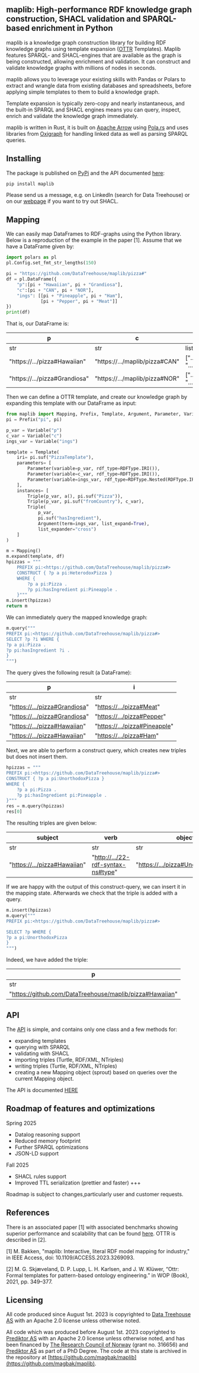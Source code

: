 ## maplib: High-performance RDF knowledge graph construction, SHACL validation and SPARQL-based enrichment in Python
maplib is a knowledge graph construction library for building RDF knowledge graphs using template expansion ([OTTR](https://ottr.xyz/) Templates). Maplib features SPARQL- and SHACL-engines that are available as the graph is being constructed, allowing enrichment and validation. It can construct and validate knowledge graphs with millions of nodes in seconds.

maplib allows you to leverage your existing skills with Pandas or Polars to extract and wrangle data from existing databases and spreadsheets, before applying simple templates to them to build a knowledge graph. 

Template expansion is typically zero-copy and nearly instantaneous, and the built-in SPARQL and SHACL engines means you can query, inspect, enrich and validate the knowledge graph immediately.      

maplib is written in Rust, it is built on [Apache Arrow](https://arrow.apache.org/) using [Pola.rs](https://www.pola.rs/) and uses libraries from [Oxigraph](https://github.com/oxigraph/oxigraph) for handling linked data as well as parsing SPARQL queries.

## Installing
The package is published on [PyPi](https://pypi.org/project/maplib/) and the API documented [here](https://datatreehouse.github.io/maplib/maplib.html):
```shell
pip install maplib
```
Please send us a message, e.g. on LinkedIn (search for Data Treehouse) or on our [webpage](https://www.data-treehouse.com/contact-8) if you want to try out SHACL.  

## Mapping
We can easily map DataFrames to RDF-graphs using the Python library. Below is a reproduction of the example in the paper [1]. Assume that we have a DataFrame given by: 

```python
import polars as pl
pl.Config.set_fmt_str_lengths(150)

pi = "https://github.com/DataTreehouse/maplib/pizza#"
df = pl.DataFrame({
    "p":[pi + "Hawaiian", pi + "Grandiosa"],
    "c":[pi + "CAN", pi + "NOR"],
    "ings": [[pi + "Pineapple", pi + "Ham"],
             [pi + "Pepper", pi + "Meat"]]
})
print(df)
```
That is, our DataFrame is:

| p                             | c                              | ings                                     |
|-------------------------------|--------------------------------|------------------------------------------|
| str                           | str                            | list[str]                                |
| "https://.../pizza#Hawaiian"  | "https://.../maplib/pizza#CAN" | [".../pizza#Pineapple", ".../pizza#Ham"] |
| "https://.../pizza#Grandiosa" | "https://.../maplib/pizza#NOR" | [".../pizza#Pepper", ".../pizza#Meat"]   |

Then we can define a OTTR template, and create our knowledge graph by expanding this template with our DataFrame as input:
```python
from maplib import Mapping, Prefix, Template, Argument, Parameter, Variable, RDFType, Triple, a
pi = Prefix("pi", pi)

p_var = Variable("p")
c_var = Variable("c")
ings_var = Variable("ings")

template = Template(
    iri= pi.suf("PizzaTemplate"),
    parameters= [
        Parameter(variable=p_var, rdf_type=RDFType.IRI()),
        Parameter(variable=c_var, rdf_type=RDFType.IRI()),
        Parameter(variable=ings_var, rdf_type=RDFType.Nested(RDFType.IRI()))
    ],
    instances= [
        Triple(p_var, a(), pi.suf("Pizza")),
        Triple(p_var, pi.suf("fromCountry"), c_var),
        Triple(
            p_var, 
            pi.suf("hasIngredient"), 
            Argument(term=ings_var, list_expand=True), 
            list_expander="cross")
    ]
)

m = Mapping()
m.expand(template, df)
hpizzas = """
    PREFIX pi:<https://github.com/DataTreehouse/maplib/pizza#>
    CONSTRUCT { ?p a pi:HeterodoxPizza } 
    WHERE {
        ?p a pi:Pizza .
        ?p pi:hasIngredient pi:Pineapple .
    }"""
m.insert(hpizzas)
return m
```

We can immediately query the mapped knowledge graph:

```python
m.query("""
PREFIX pi:<https://github.com/DataTreehouse/maplib/pizza#>
SELECT ?p ?i WHERE {
?p a pi:Pizza .
?p pi:hasIngredient ?i .
}
""")
```

The query gives the following result (a DataFrame):

| p                               | i                                     |
|---------------------------------|---------------------------------------|
| str                             | str                                   |
| "<https://.../pizza#Grandiosa>" | "<https://.../pizza#Meat>"      |
| "<https://.../pizza#Grandiosa>" | "<https://.../pizza#Pepper>"    |
| "<https://.../pizza#Hawaiian>"  | "<https://.../pizza#Pineapple>" |
| "<https://.../pizza#Hawaiian>"  | "<https://.../pizza#Ham>"       |

Next, we are able to perform a construct query, which creates new triples but does not insert them. 

```python
hpizzas = """
PREFIX pi:<https://github.com/DataTreehouse/maplib/pizza#>
CONSTRUCT { ?p a pi:UnorthodoxPizza } 
WHERE {
    ?p a pi:Pizza .
    ?p pi:hasIngredient pi:Pineapple .
}"""
res = m.query(hpizzas)
res[0]
```

The resulting triples are given below:

| subject                        | verb                                 | object                                |
|--------------------------------|--------------------------------------|---------------------------------------|
| str                            | str                                  | str                                   |
| "<https://.../pizza#Hawaiian>" | "<http://.../22-rdf-syntax-ns#type>" | "<https://.../pizza#UnorthodoxPizza>" |

If we are happy with the output of this construct-query, we can insert it in the mapping state. Afterwards we check that the triple is added with a query.

```python
m.insert(hpizzas)
m.query("""
PREFIX pi:<https://github.com/DataTreehouse/maplib/pizza#>

SELECT ?p WHERE {
?p a pi:UnorthodoxPizza
}
""")
```

Indeed, we have added the triple: 

| p                                                          |
|------------------------------------------------------------|
| str                                                        |
| "<https://github.com/DataTreehouse/maplib/pizza#Hawaiian>" |

## API
The [API](https://datatreehouse.github.io/maplib/maplib.html) is simple, and contains only one class and a few methods for:
- expanding templates
- querying with SPARQL
- validating with SHACL
- importing triples (Turtle, RDF/XML, NTriples)
- writing triples (Turtle, RDF/XML, NTriples)
- creating a new Mapping object (sprout) based on queries over the current Mapping object.

The API is documented [HERE](https://datatreehouse.github.io/maplib/maplib.html)

## Roadmap of features and optimizations
Spring 2025
- Datalog reasoning support
- Reduced memory footprint
- Further SPARQL optimizations
- JSON-LD support

Fall 2025
- SHACL rules support
- Improved TTL serialization (prettier and faster)
+++

Roadmap is subject to changes,particularly user and customer requests. 

## References
There is an associated paper [1] with associated benchmarks showing superior performance and scalability that can be found [here](https://ieeexplore.ieee.org/document/10106242). OTTR is described in [2].

[1] M. Bakken, "maplib: Interactive, literal RDF model mapping for industry," in IEEE Access, doi: 10.1109/ACCESS.2023.3269093.

[2] M. G. Skjæveland, D. P. Lupp, L. H. Karlsen, and J. W. Klüwer, “Ottr: Formal templates for pattern-based ontology engineering.” in WOP (Book),
2021, pp. 349–377.

## Licensing
All code produced since August 1st. 2023 is copyrighted to [Data Treehouse AS](https://www.data-treehouse.com/) with an Apache 2.0 license unless otherwise noted. 

All code which was produced before August 1st. 2023 copyrighted to [Prediktor AS](https://www.prediktor.com/) with an Apache 2.0 license unless otherwise noted, and has been financed by [The Research Council of Norway](https://www.forskningsradet.no/en/) (grant no. 316656) and [Prediktor AS](https://www.prediktor.com/) as part of a PhD Degree. The code at this state is archived in the repository at [https://github.com/magbak/maplib](https://github.com/magbak/maplib).
